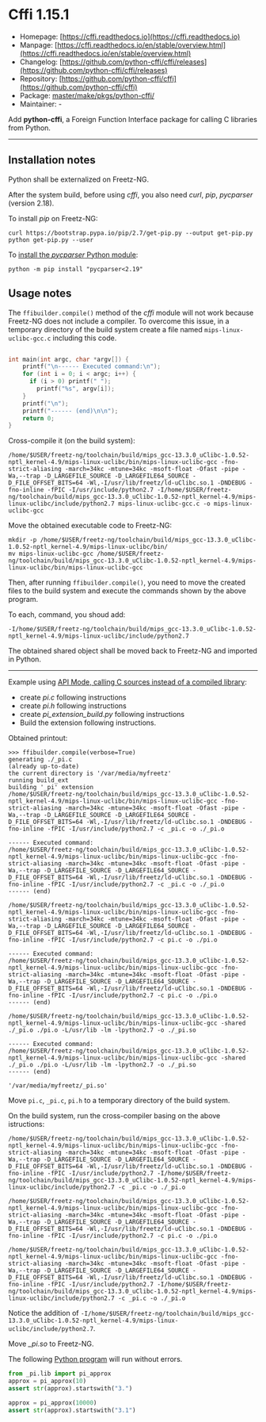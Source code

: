 # Cffi 1.15.1
  - Homepage: [https://cffi.readthedocs.io](https://cffi.readthedocs.io)
  - Manpage: [https://cffi.readthedocs.io/en/stable/overview.html](https://cffi.readthedocs.io/en/stable/overview.html)
  - Changelog: [https://github.com/python-cffi/cffi/releases](https://github.com/python-cffi/cffi/releases)
  - Repository: [https://github.com/python-cffi/cffi](https://github.com/python-cffi/cffi)
  - Package: [master/make/pkgs/python-cffi/](https://github.com/Freetz-NG/freetz-ng/tree/master/make/pkgs/python-cffi/)
  - Maintainer: -

Add **python-cffi**, a Foreign Function Interface package for calling C libraries from Python.

------------------------------------------------------

## Installation notes

Python shall be externalized on Freetz-NG.

After the system build, before using *cffi*, you also need *curl*, *pip*, *pycparser* (version 2.18).

To install *pip* on Freetz-NG:

```
curl https://bootstrap.pypa.io/pip/2.7/get-pip.py --output get-pip.py
python get-pip.py --user
```

To [install the *pycparser* Python module](https://github.com/python-cffi/cffi/blob/release-1.15/setup.py#L221):

```
python -m pip install "pycparser<2.19"
```

## Usage notes

The `ffibuilder.compile()` method of the *cffi* module will not work because Freetz-NG does not include a compiler. To overcome this issue, in a temporary directory of the build system create a file named `mips-linux-uclibc-gcc.c` including this code.

```c

int main(int argc, char *argv[]) {
    printf("\n------ Executed command:\n");
    for (int i = 0; i < argc; i++) {
      if (i > 0) printf(" ");
        printf("%s", argv[i]);
    }
    printf("\n");
    printf("------ (end)\n\n");
    return 0;
}
```

Cross-compile it (on the build system):

```
/home/$USER/freetz-ng/toolchain/build/mips_gcc-13.3.0_uClibc-1.0.52-nptl_kernel-4.9/mips-linux-uclibc/bin/mips-linux-uclibc-gcc -fno-strict-aliasing -march=34kc -mtune=34kc -msoft-float -Ofast -pipe -Wa,--trap -D_LARGEFILE_SOURCE -D_LARGEFILE64_SOURCE -D_FILE_OFFSET_BITS=64 -Wl,-I/usr/lib/freetz/ld-uClibc.so.1 -DNDEBUG -fno-inline -fPIC -I/usr/include/python2.7 -I/home/$USER/freetz-ng/toolchain/build/mips_gcc-13.3.0_uClibc-1.0.52-nptl_kernel-4.9/mips-linux-uclibc/include/python2.7 mips-linux-uclibc-gcc.c -o mips-linux-uclibc-gcc
```

Move the obtained executable code to Freetz-NG:

```
mkdir -p /home/$USER/freetz-ng/toolchain/build/mips_gcc-13.3.0_uClibc-1.0.52-nptl_kernel-4.9/mips-linux-uclibc/bin/
mv mips-linux-uclibc-gcc /home/$USER/freetz-ng/toolchain/build/mips_gcc-13.3.0_uClibc-1.0.52-nptl_kernel-4.9/mips-linux-uclibc/bin/mips-linux-uclibc-gcc
```

Then, after running `ffibuilder.compile()`, you need to move the created files to the build system and execute the commands shown by the above program.

To each, command, you shoud add:

```
-I/home/$USER/freetz-ng/toolchain/build/mips_gcc-13.3.0_uClibc-1.0.52-nptl_kernel-4.9/mips-linux-uclibc/include/python2.7
```

The obtained shared object shall be moved back to Freetz-NG and imported in Python.

------------------

Example using [API Mode, calling C sources instead of a compiled library](https://cffi.readthedocs.io/en/stable/overview.html#api-mode-calling-c-sources-instead-of-a-compiled-library):

- create *pi.c* following instructions
- create *pi.h* following instructions
- create *pi_extension_build.py* following instructions
- Build the extension following instructions.

Obtained printout:

```
>>> ffibuilder.compile(verbose=True)
generating ./_pi.c
(already up-to-date)
the current directory is '/var/media/myfreetz'
running build_ext
building '_pi' extension
/home/$USER/freetz-ng/toolchain/build/mips_gcc-13.3.0_uClibc-1.0.52-nptl_kernel-4.9/mips-linux-uclibc/bin/mips-linux-uclibc-gcc -fno-strict-aliasing -march=34kc -mtune=34kc -msoft-float -Ofast -pipe -Wa,--trap -D_LARGEFILE_SOURCE -D_LARGEFILE64_SOURCE -D_FILE_OFFSET_BITS=64 -Wl,-I/usr/lib/freetz/ld-uClibc.so.1 -DNDEBUG -fno-inline -fPIC -I/usr/include/python2.7 -c _pi.c -o ./_pi.o

------ Executed command:
/home/$USER/freetz-ng/toolchain/build/mips_gcc-13.3.0_uClibc-1.0.52-nptl_kernel-4.9/mips-linux-uclibc/bin/mips-linux-uclibc-gcc -fno-strict-aliasing -march=34kc -mtune=34kc -msoft-float -Ofast -pipe -Wa,--trap -D_LARGEFILE_SOURCE -D_LARGEFILE64_SOURCE -D_FILE_OFFSET_BITS=64 -Wl,-I/usr/lib/freetz/ld-uClibc.so.1 -DNDEBUG -fno-inline -fPIC -I/usr/include/python2.7 -c _pi.c -o ./_pi.o
------ (end)

/home/$USER/freetz-ng/toolchain/build/mips_gcc-13.3.0_uClibc-1.0.52-nptl_kernel-4.9/mips-linux-uclibc/bin/mips-linux-uclibc-gcc -fno-strict-aliasing -march=34kc -mtune=34kc -msoft-float -Ofast -pipe -Wa,--trap -D_LARGEFILE_SOURCE -D_LARGEFILE64_SOURCE -D_FILE_OFFSET_BITS=64 -Wl,-I/usr/lib/freetz/ld-uClibc.so.1 -DNDEBUG -fno-inline -fPIC -I/usr/include/python2.7 -c pi.c -o ./pi.o

------ Executed command:
/home/$USER/freetz-ng/toolchain/build/mips_gcc-13.3.0_uClibc-1.0.52-nptl_kernel-4.9/mips-linux-uclibc/bin/mips-linux-uclibc-gcc -fno-strict-aliasing -march=34kc -mtune=34kc -msoft-float -Ofast -pipe -Wa,--trap -D_LARGEFILE_SOURCE -D_LARGEFILE64_SOURCE -D_FILE_OFFSET_BITS=64 -Wl,-I/usr/lib/freetz/ld-uClibc.so.1 -DNDEBUG -fno-inline -fPIC -I/usr/include/python2.7 -c pi.c -o ./pi.o
------ (end)

/home/$USER/freetz-ng/toolchain/build/mips_gcc-13.3.0_uClibc-1.0.52-nptl_kernel-4.9/mips-linux-uclibc/bin/mips-linux-uclibc-gcc -shared ./_pi.o ./pi.o -L/usr/lib -lm -lpython2.7 -o ./_pi.so

------ Executed command:
/home/$USER/freetz-ng/toolchain/build/mips_gcc-13.3.0_uClibc-1.0.52-nptl_kernel-4.9/mips-linux-uclibc/bin/mips-linux-uclibc-gcc -shared ./_pi.o ./pi.o -L/usr/lib -lm -lpython2.7 -o ./_pi.so
------ (end)

'/var/media/myfreetz/_pi.so'

```

Move `pi.c`, `_pi.c`, `pi.h` to a temporary directory of the build system.

On the build system, run the cross-compiler basing on the above istructions:

```
/home/$USER/freetz-ng/toolchain/build/mips_gcc-13.3.0_uClibc-1.0.52-nptl_kernel-4.9/mips-linux-uclibc/bin/mips-linux-uclibc-gcc -fno-strict-aliasing -march=34kc -mtune=34kc -msoft-float -Ofast -pipe -Wa,--trap -D_LARGEFILE_SOURCE -D_LARGEFILE64_SOURCE -D_FILE_OFFSET_BITS=64 -Wl,-I/usr/lib/freetz/ld-uClibc.so.1 -DNDEBUG -fno-inline -fPIC -I/usr/include/python2.7 -I/home/$USER/freetz-ng/toolchain/build/mips_gcc-13.3.0_uClibc-1.0.52-nptl_kernel-4.9/mips-linux-uclibc/include/python2.7 -c _pi.c -o ./_pi.o

/home/$USER/freetz-ng/toolchain/build/mips_gcc-13.3.0_uClibc-1.0.52-nptl_kernel-4.9/mips-linux-uclibc/bin/mips-linux-uclibc-gcc -fno-strict-aliasing -march=34kc -mtune=34kc -msoft-float -Ofast -pipe -Wa,--trap -D_LARGEFILE_SOURCE -D_LARGEFILE64_SOURCE -D_FILE_OFFSET_BITS=64 -Wl,-I/usr/lib/freetz/ld-uClibc.so.1 -DNDEBUG -fno-inline -fPIC -I/usr/include/python2.7 -c pi.c -o ./pi.o

/home/$USER/freetz-ng/toolchain/build/mips_gcc-13.3.0_uClibc-1.0.52-nptl_kernel-4.9/mips-linux-uclibc/bin/mips-linux-uclibc-gcc -fno-strict-aliasing -march=34kc -mtune=34kc -msoft-float -Ofast -pipe -Wa,--trap -D_LARGEFILE_SOURCE -D_LARGEFILE64_SOURCE -D_FILE_OFFSET_BITS=64 -Wl,-I/usr/lib/freetz/ld-uClibc.so.1 -DNDEBUG -fno-inline -fPIC -I/usr/include/python2.7 -I/home/$USER/freetz-ng/toolchain/build/mips_gcc-13.3.0_uClibc-1.0.52-nptl_kernel-4.9/mips-linux-uclibc/include/python2.7 -c _pi.c -o ./_pi.o
```

Notice the addition of `-I/home/$USER/freetz-ng/toolchain/build/mips_gcc-13.3.0_uClibc-1.0.52-nptl_kernel-4.9/mips-linux-uclibc/include/python2.7`.

Move *_pi.so* to Freetz-NG.

The following [Python program](https://cffi.readthedocs.io/en/stable/overview.html#api-mode-calling-c-sources-instead-of-a-compiled-library) will run without errors.

```python
from _pi.lib import pi_approx
approx = pi_approx(10)
assert str(approx).startswith("3.")

approx = pi_approx(10000)
assert str(approx).startswith("3.1")
```
